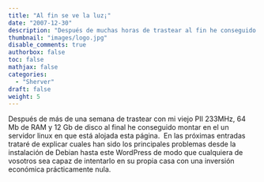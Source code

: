 ```yaml
---
title: "Al fin se ve la luz¡"
date: "2007-12-30"
description: "Después de muchas horas de trastear al fin he conseguido que esto comience a andar"
thumbnail: "images/logo.jpg"
disable_comments: true
authorbox: false
toc: false
mathjax: false
categories:
  - "Sherver"
draft: false
weight: 5
---
```

Después de más de una semana de trastear con mi viejo PII 233MHz, 64 Mb de RAM y 12 Gb de disco al final he conseguido montar en el un servidor linux en que está alojada esta página.  En las próximas entradas trataré de explicar cuales han sido los principales problemas desde la instalación de Debian hasta este WordPress de modo que cualquiera de vosotros sea capaz de intentarlo en su propia casa con una inversión económica prácticamente nula.